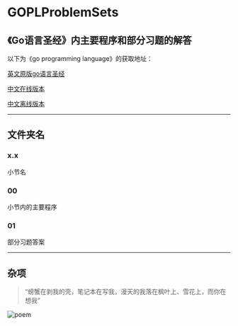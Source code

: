 # GOPLProblemSets
##  《Go语言圣经》内主要程序和部分习题的解答

以下为《go programming language》的获取地址：

[英文原版go语言圣经](http://www.gopl.io/)

[中文在线版本](https://github.com/golang-china/gopl-zh)

[中文离线版本](http://shinley.com/)

***

## 文件夹名

### x.x

小节名

### 00

小节内的主要程序

### 01

部分习题答案

***

## 杂项

>“螃蟹在剥我的壳，笔记本在写我，漫天的我落在枫叶上、雪花上，而你在想我”

![poem](https://cl.ly/3h1r332d0f3h/三行情诗.jpeg)
